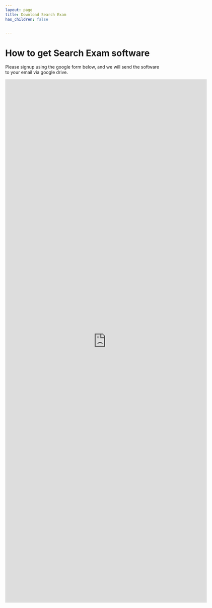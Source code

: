 ```yaml
---
layout: page
title: Download Search Exam
has_children: false


---
```


# How to get Search Exam software


Please signup using the google form below, and we will send the software to your email via google drive.

<iframe src="https://docs.google.com/forms/d/e/1FAIpQLSd1vhTzuK3bdOHyAc4jVqbIhWbxtLdQPiimZd0VhcCv0IDkhQ/viewform?embedded=true" width="640" height="1661" frameborder="0" marginheight="0" marginwidth="0">Loading…</iframe>


